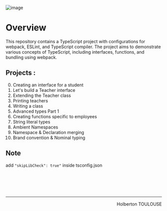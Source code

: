 ![image](https://github.com/TessierV/holbertonschool-web_react/assets/113889290/23aa0552-ea43-46aa-a1df-d067d074d358)

# Overview
This repository contains a TypeScript project with configurations for webpack, ESLint, and TypeScript compiler. The project aims to demonstrate various concepts of TypeScript, including interfaces, functions, and bundling using webpack.

## Projects :
0. Creating an interface for a student
1. Let's build a Teacher interface
2. Extending the Teacher class
3. Printing teachers
4. Writing a class
5. Advanced types Part 1
6. Creating functions specific to employees
7. String literal types
8. Ambient Namespaces
9. Namespace & Declaration merging
10. Brand convention & Nominal typing


## Note
add ``"skipLibCheck": true"`` inside tsconfig.json

<br><br>

<br/><hr>
<p align="right">Holberton TOULOUSE</p>
